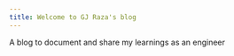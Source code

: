 ```yaml
---
title: Welcome to GJ Raza's blog
---
```


A blog to document and share my learnings as an engineer


